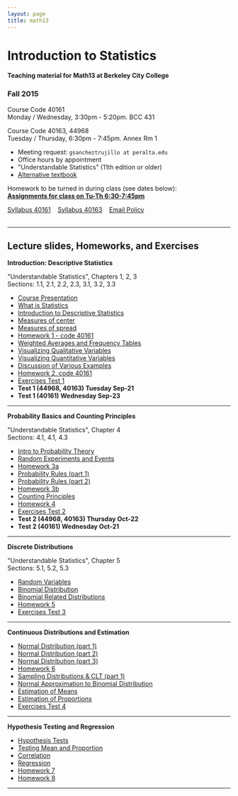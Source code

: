 ```yaml
---
layout: page
title: math13
---
```


# Introduction to Statistics

#### Teaching material for Math13 at Berkeley City College


### Fall 2015

Course Code 40161<br>
Monday / Wednesday, 3:30pm - 5:20pm. BCC 431<br>

Course Code 40163, 44968<br>
Tuesday / Thursday, 6:30pm - 7:45pm. Annex Rm 1<br>

- Meeting request: ```gsancheztrujillo at peralta.edu```<br>
- Office hours by appointment<br>
- "Understandable Statistics" (11th edition or older)<br>
- <a href="https://www.dropbox.com/s/m9f06y1fv2tv0zy/Weiss_Introductory_Statistics_9th_edition.pdf?dl=0" target="_blank">Alternative textbook</a><br>

Homework to be turned in during class (see dates below): <br>
<a href="https://docs.google.com/document/d/1MxJLcLo7VSa63_BuZ4EAAETHrAvs1uUh0_jwcjE8E_o/pub" target="_blank"><b>Assignments for class on Tu-Th 6:30-7:45pm</b></a>

<a class="graybutton" href="/teaching/math13/math13_fall2015_syllabus_40161.pdf" target="_blank">Syllabus 40161</a>
&nbsp;&nbsp;
<a class="graybutton" href="/teaching/math13/math13_fall2015_syllabus_40163.pdf" target="_blank">Syllabus 40163</a>
&nbsp;&nbsp;
<a class="graybutton" href="https://docs.google.com/presentation/d/1SFHjJmGds355fVezfxP1u0L6gI141amS4BOx5HDdJdk/pub?start=false&loop=false&delayms=3000" target="_blank">Email Policy</a>
<br>
<br>


<hr class="margin" />

## Lecture slides, Homeworks, and Exercises

**Introduction: Descriptive Statistics**

"Understandable Statistics", Chapters 1, 2, 3 <br>
Sections: 1.1, 2.1, 2.2, 2.3, 3.1, 3.2, 3.3

- <a href="https://docs.google.com/presentation/d/198SOU2LJlhNnaZKdychSRRmJ5qqHTc4ANHG5KH_sWjo/pub?start=false&loop=false&delayms=3000" target="_blank">Course Presentation</a>
- <a href="https://docs.google.com/presentation/d/1Kb4kzobkNyBgoy5cxGs7zQ_6fm8tGpZ_sBvw_ygT_48/pub?start=false&loop=false&delayms=3000" target="_blank">What is Statistics</a>
- <a href="https://docs.google.com/presentation/d/14XU_vLIBUh6yWfxhHxJwCl9irGKG3mCIntlZD6pjkVY/pub?start=false&loop=false&delayms=3000" target="_blank">Introduction to Descriptive Statistics</a>
- <a href="https://docs.google.com/presentation/d/1QCrikMs63EhU3TALiDXheaMKyAoqEGhz9z6oCxpIi2k/pub?start=false&loop=false&delayms=3000" target="_blank">Measures of center</a>
- <a href="https://docs.google.com/presentation/d/1wZa-ugbyaCHA-4rAVLxPONuMd9gJc3Ithxogt8Lv-zY/pub?start=false&loop=false&delayms=3000" target="_blank">Measures of spread</a>
- <a href="/teaching/math13/homework1_math13.pdf" target="_blank">Homework 1 - code 40161</a>
- <a href="https://docs.google.com/presentation/d/1trAK25ZQjuP3El1nsWxjooFwYxOmvd0ODiKX-W6EVJc/pub?start=false&loop=false&delayms=3000" target="_blank">Weighted Averages and Frequency Tables</a><br>
- <a href="https://docs.google.com/presentation/d/1Rc0FwkYaWzLL4nzXuplnsArxBDs5TK6qktJ4C3eRxKc/pub?start=false&loop=false&delayms=3000" target="_blank">Visualizing Qualitative Variables</a>
- <a href="https://docs.google.com/presentation/d/1sML3V9Ikd6k09Cyl8-gm0DkIK1Zhzpk5rVLND8tAM-o/pub?start=false&loop=false&delayms=3000" target="_blank">Visualizing Quantitative Variables</a>
- <a href="https://docs.google.com/presentation/d/1ncfKq9Q8HcxuxJ2SiSc78-gf2jvGu6YDmoaKh8EEWCQ/pub?start=false&loop=false&delayms=3000" target="_blank">Discussion of Various Examples</a>
- <a href="/teaching/math13/homework2_math13.pdf" target="_blank">Homework 2, code 40161</a>
- <a href="https://docs.google.com/document/d/1aI0kHQvdlCix1TDn06sN7i0iwrhLe1U3cE9UDnMCizU/pub" target="_blank">Exercises Test 1</a>
- __Test 1 (44968, 40163) Tuesday Sep-21__
- __Test 1 (40161) Wednesday Sep-23__


<hr/>


**Probability Basics and Counting Principles**

"Understandable Statistics", Chapter 4<br>
Sections: 4.1, 4.1, 4.3

- <a href="https://docs.google.com/presentation/d/1lpAOPYFbz4odsLVb1QgDNjp6qej4AFv4wLYLqLMNHB4/pub?start=false&loop=false&delayms=3000" target="_blank">Intro to Probability Theory</a>
- <a href="https://docs.google.com/presentation/d/1cx94AKho0z15uwC_moocel2dOIp6NdjDyvMHCMVORIw/pub?start=false&loop=false&delayms=3000" target="_blank">Random Experiments and Events</a>
- <a href="/teaching/math13/homework3a_math13.pdf" target="_blank">Homework 3a</a>
- <a href="https://docs.google.com/presentation/d/1cJCPgszna-QLD6o2ab6c9SUkFFEt0bJljy5xVIkPfA0/pub?start=false&loop=false&delayms=3000" target="_blank">Probability Rules (part 1)</a>
- <a href="https://docs.google.com/presentation/d/1Xxy6ZoVBN9duY5iy9j-4yXKywDbK4fRWo5wadyPsOjk/pub?start=false&loop=false&delayms=3000" target="_blank">Probability Rules (part 2)</a>
- <a href="/teaching/math13/homework3b_math13.pdf" target="_blank">Homework 3b</a>
- <a href="https://docs.google.com/presentation/d/1kgZsJFMibB5rRx1sVqJTy6efd6dgrfg1S89dAZ-wPeI/pub?start=false&loop=false&delayms=3000" target="_blank">Counting Principles</a>
- <a href="/teaching/math13/homework4_math13.pdf" target="_blank">Homework 4</a>
- <a href="/teaching/math13/exercises2.pdf" target="_blank">Exercises Test 2</a>
- __Test 2 (44968, 40163) Thursday Oct-22__
- __Test 2 (40161) Wednesday Oct-21__


<hr/>

**Discrete Distributions**

"Understandable Statistics", Chapter 5 <br>
Sections: 5.1, 5.2, 5.3

- <a href="https://docs.google.com/presentation/d/1mXkzTzr80sOfxs45QEFgywjUMw8FSHvAv8KNYO0X9Tc/pub?start=false&loop=false&delayms=3000" target="_blank">Random Variables</a>
- <a href="https://docs.google.com/presentation/d/1l269oLR23ZkZe2allThPMn2PMj6Q9MVp7j8oL2uiVuI/pub?start=false&loop=false&delayms=3000" target="_blank">Binomial Distribution</a>
- <a href="https://docs.google.com/presentation/d/1Pqzgn5bU18r5P8OKVFnplQCRXB1IUi6c2_ZdRRDFPmw/pub?start=false&loop=false&delayms=3000" target="_blank">Binomial Related Distributions</a>
- <a href="/teaching/math13/homework5_math13.pdf" target="_blank">Homework 5</a>
- <a href="/teaching/math13/exercises3.pdf" target="_blank">Exercises Test 3</a>

<hr/>


**Continuous Distributions and Estimation**

- <a href="https://docs.google.com/presentation/d/1WPUjZUCeiLE1MhVMCpG8GFc35t2mj3fNRbZaGAPzTdg/pub?start=false&loop=false&delayms=3000" target="_blank">Normal Distribution (part 1)</a>
- <a href="https://docs.google.com/presentation/d/18z03Mnk5tlcSIIO1yqwuPruobBCIO2ogW1Jyin1Z9KY/pub?start=false&loop=false&delayms=3000" target="_blank">Normal Distribution (part 2)</a>
- <a href="https://docs.google.com/presentation/d/1tN69mjeqAwIHpc_1yLuP1GkZgxFqEh0RK1Ec3MzOv2g/pub?start=false&loop=false&delayms=3000" target="_blank">Normal Distribution (part 3)</a>
- <a href="/teaching/math13/homework6_math13.pdf" target="_blank">Homework 6</a>
- <a href="https://docs.google.com/presentation/d/1hOJ_QsjbbIYxXFciK2vXLgFG407aZ64ipndUyKljmo8/pub?start=false&loop=false&delayms=3000" target="_blank">Sampling Distributions & CLT (part 1)</a>
- <a href="https://docs.google.com/presentation/d/1T6FmrySOMi_JgrY-3F1dP4AdIkJvnSm3s6ibKNvUSY8/pub?start=false&loop=false&delayms=3000" target="_blank">Normal Approximation to Binomial Distribution</a>
- <a href="https://docs.google.com/presentation/d/1mav1fbW42UKDoSZtqVzMh68hPLMj-zMzYzyJN4jp0RQ/pub?start=false&loop=false&delayms=3000" target="_blank">Estimation of Means</a><br>
- <a href="https://docs.google.com/presentation/d/1QWx8gfr9t0fI4P2bkIXHtCvYxj6H_CXkEO1Tsa4yfIo/pub?start=false&loop=false&delayms=3000" target="_blank">Estimation of Proportions</a>
- <a href="/teaching/math13/exercises4.pdf" target="_blank">Exercises Test 4</a>


<hr/>

**Hypothesis Testing and Regression**

- <a href="https://docs.google.com/presentation/d/11pegEt3GgGtL3EWMine8Es0T_hrptiC_z56g85Pye5g/pub?start=false&loop=false&delayms=3000" target="_blank">Hypothesis Tests</a>
- <a href="https://docs.google.com/presentation/d/12yS0nt2BLZ9nwYWBAMpFM589oteflse3HbP-oKsagnk/pub?start=false&loop=false&delayms=3000" target="_blank">Testing Mean and Proportion</a>
- <a href="https://docs.google.com/presentation/d/1Us875ne5g_qBxRsw_08BbuRjefC2H8g9pBpelA0qUmY/pub?start=false&loop=false&delayms=3000" target="_blank">Correlation</a>
- <a href="https://docs.google.com/presentation/d/1qtRsWWtAEBuikep3jU01EaQ3-n_OVRt2zSqXrDjk5yA/pub?start=false&loop=false&delayms=3000" target="_blank">Regression</a>
- <a href="/teaching/math13/homework7_math13.pdf" target="_blank">Homework 7</a>
- <a href="/teaching/math13/homework8_math13.pdf" target="_blank">Homework 8</a>

<hr/>

